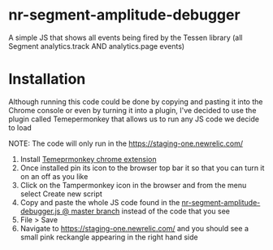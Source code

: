 # nr-segment-amplitude-debugger
A simple JS that shows all events being fired by the Tessen library (all Segment analytics.track AND analytics.page events)

# Installation
Although running this code could be done by copying and pasting it into the Chrome console or even by turning it into a plugin, I've decided to use the plugin called Temepermonkey that allows us to run any JS code we decide to load

NOTE: The code will only run in the https://staging-one.newrelic.com/ 

1. Install [Temeprmonkey chrome extension](https://chrome.google.com/webstore/detail/tampermonkey/dhdgffkkebhmkfjojejmpbldmpobfkfo?hl=en)
2. Once installed pin its icon to the browser top bar it so that you can turn it on an off as you like
3. Click on the Tampermonkey icon in the browser and from the menu select Create new script
4. Copy and paste the whole JS code found in the [nr-segment-amplitude-debugger.js @ master branch](https://github.com/luigi7up/nr-segment-amplitude-debugger/tree/master) instead of the code that you see
5. File > Save
6. Navigate to https://staging-one.newrelic.com/ and you should see a small pink reckangle appearing in the right hand side 


